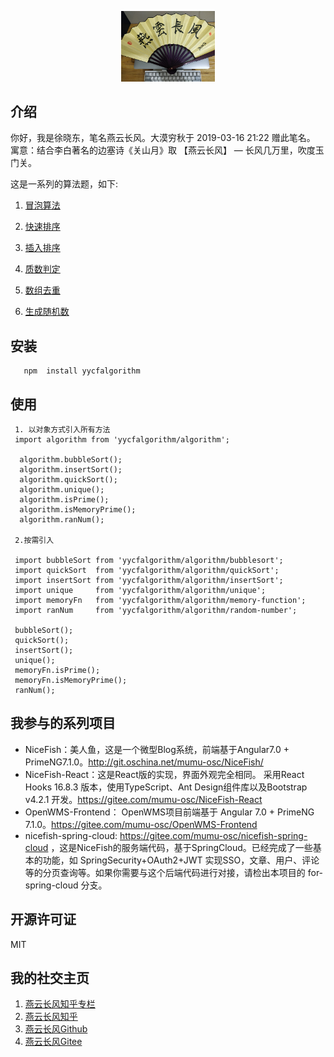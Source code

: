 <p align="center">
    <img width="150" src="./src/img/yanyunchangfeng.png">
</p>

##  介绍
你好，我是徐晓东，笔名燕云长风。大漠穷秋于 2019-03-16 21:22 赠此笔名。   
寓意：结合李白著名的边塞诗《关山月》取 【燕云长风】 — 长风几万里，吹度玉门关。

这是一系列的算法题，如下:

1. [冒泡算法](src/bubble-sort/index.ts)   

2. [快速排序](src/quick-sort/index.ts) 

3. [插入排序](src/insert-sort/index.ts)

4. [质数判定](src/memory-function/index.ts)

5. [数组去重](src/unique/index.ts)

6. [生成随机数](sr/random-number/index.ts)

## 安装
```
   npm  install yycfalgorithm
```
## 使用

```
 1. 以对象方式引入所有方法
 import algorithm from 'yycfalgorithm/algorithm';

  algorithm.bubbleSort();
  algorithm.insertSort();
  algorithm.quickSort();
  algorithm.unique();
  algorithm.isPrime();
  algorithm.isMemoryPrime();
  algorithm.ranNum();

 2.按需引入

 import bubbleSort from 'yycfalgorithm/algorithm/bubblesort';
 import quickSort  from 'yycfalgorithm/algorithm/quickSort';
 import insertSort from 'yycfalgorithm/algorithm/insertSort';
 import unique     from 'yycfalgorithm/algorithm/unique';
 import memoryFn   from 'yycfalgorithm/algorithm/memory-function';
 import ranNum     from 'yycfalgorithm/algorithm/random-number';

 bubbleSort();
 quickSort();
 insertSort();
 unique();
 memoryFn.isPrime();
 memoryFn.isMemoryPrime();
 ranNum();

```
## 我参与的系列项目

* NiceFish：美人鱼，这是一个微型Blog系统，前端基于Angular7.0 + PrimeNG7.1.0。http://git.oschina.net/mumu-osc/NiceFish/
* NiceFish-React：这是React版的实现，界面外观完全相同。
  采用React Hooks 16.8.3 版本，使用TypeScript、Ant Design组件库以及Bootstrap v4.2.1 开发。https://gitee.com/mumu-osc/NiceFish-React
* OpenWMS-Frontend： OpenWMS项目前端基于 Angular 7.0 + PrimeNG 7.1.0。https://gitee.com/mumu-osc/OpenWMS-Frontend
* nicefish-spring-cloud: https://gitee.com/mumu-osc/nicefish-spring-cloud ，这是NiceFish的服务端代码，基于SpringCloud。已经完成了一些基本的功能，如 SpringSecurity+OAuth2+JWT 实现SSO，文章、用户、评论等的分页查询等。如果你需要与这个后端代码进行对接，请检出本项目的 for-spring-cloud 分支。

## 开源许可证

MIT

## 我的社交主页

1. [燕云长风知乎专栏](https://zhuanlan.zhihu.com/yanyunchangfeng)  
2. [燕云长风知乎](https://zhihu.com/people/hbxyxuxiaodong)  
3. [燕云长风Github](https://github.com/yanyunchangfeng)  
4. [燕云长风Gitee](https://gitee.com/yanyunchangfeng)  
 